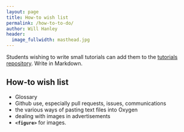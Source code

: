 ```yaml
---
layout: page
title: How-to wish list
permalink: /how-to-to-do/
author: Will Hanley
header:
  image_fullwidth: masthead.jpg
---
```

Students wishing to write small tutorials can add them to the [tutorials repository](https://github.com/dig-eg-gaz/tutorials). Write in Markdown.

## How-to wish list

- Glossary
- Github use, especially pull requests, issues, communications
- the various ways of pasting text files into Oxygen
- dealing with images in advertisements
- **`<figure>`** for images.
